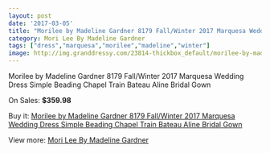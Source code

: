 ```yaml
---
layout: post
date: '2017-03-05'
title: "Morilee by Madeline Gardner 8179 Fall/Winter 2017 Marquesa Wedding Dress Simple Beading Chapel Train Bateau Aline Bridal Gown"
category: Mori Lee By Madeline Gardner
tags: ["dress","marquesa","morilee","madeline","winter"]
image: http://img.granddressy.com/23814-thickbox_default/morilee-by-madeline-gardner-8179-fall-winter-2017-marquesa-wedding-dress-simple-beading-chapel-train-bateau-aline-bridal-gown.jpg
---
```

Morilee by Madeline Gardner 8179 Fall/Winter 2017 Marquesa Wedding Dress Simple Beading Chapel Train Bateau Aline Bridal Gown

On Sales: **$359.98**
<a href="https://www.granddressy.com/en/mori-lee-by-madeline-gardner/22551-morilee-by-madeline-gardner-8179-fall-winter-2017-marquesa-wedding-dress-simple-beading-chapel-train-bateau-aline-bridal-gown.html"><amp-img layout="responsive" width="600" height="600" src="//img.granddressy.com/23814-thickbox_default/morilee-by-madeline-gardner-8179-fall-winter-2017-marquesa-wedding-dress-simple-beading-chapel-train-bateau-aline-bridal-gown.jpg" alt="Morilee by Madeline Gardner 8179 Fall/Winter 2017 Marquesa Wedding Dress Simple Beading Chapel Train Bateau Aline Bridal Gown 0" /></a>
<a href="https://www.granddressy.com/en/mori-lee-by-madeline-gardner/22551-morilee-by-madeline-gardner-8179-fall-winter-2017-marquesa-wedding-dress-simple-beading-chapel-train-bateau-aline-bridal-gown.html"><amp-img layout="responsive" width="600" height="600" src="//img.granddressy.com/23815-thickbox_default/morilee-by-madeline-gardner-8179-fall-winter-2017-marquesa-wedding-dress-simple-beading-chapel-train-bateau-aline-bridal-gown.jpg" alt="Morilee by Madeline Gardner 8179 Fall/Winter 2017 Marquesa Wedding Dress Simple Beading Chapel Train Bateau Aline Bridal Gown 1" /></a>

Buy it: [Morilee by Madeline Gardner 8179 Fall/Winter 2017 Marquesa Wedding Dress Simple Beading Chapel Train Bateau Aline Bridal Gown](https://www.granddressy.com/en/mori-lee-by-madeline-gardner/22551-morilee-by-madeline-gardner-8179-fall-winter-2017-marquesa-wedding-dress-simple-beading-chapel-train-bateau-aline-bridal-gown.html "Morilee by Madeline Gardner 8179 Fall/Winter 2017 Marquesa Wedding Dress Simple Beading Chapel Train Bateau Aline Bridal Gown")

View more: [Mori Lee By Madeline Gardner](https://www.granddressy.com/en/4-mori-lee-by-madeline-gardner "Mori Lee By Madeline Gardner")